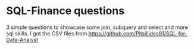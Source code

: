 # SQL-Finance questions
3 simple questions to showcase some join, subquery and select and more sql skills.
I got the CSV files from https://github.com/Pitsillides91/SQL-for-Data-Analyst
